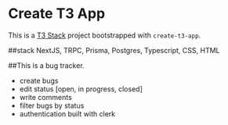 # Create T3 App

This is a [T3 Stack](https://create.t3.gg/) project bootstrapped with `create-t3-app`.

##stack
NextJS, TRPC, Prisma, Postgres, Typescript, CSS, HTML

##This is a bug tracker. 

- create bugs
- edit status [open, in progress, closed]
- write comments
- filter bugs by status
- authentication built with clerk
